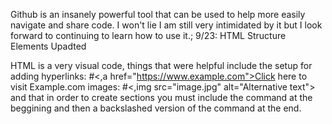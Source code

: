 Github is an insanely powerful tool that can be used to help more easily navigate and share code. I won't lie I am still very intimidated by it but I look forward to continuing to learn how to use it.;
9/23: HTML Structure Elements Upadted


HTML is a very visual code, things that were helpful include the setup for adding hyperlinks:
#<,a href="https://www.example.com">Click here to visit Example.com</a>
images: #<,img src="image.jpg" alt="Alternative text">
and that in order to create sections you must include the command at the beggining and then a backslashed version of the command at the end. 
